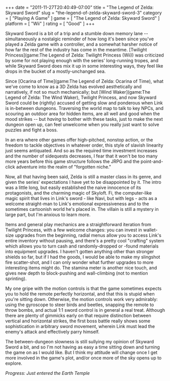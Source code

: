 +++
date = "2011-11-27T20:40:49-07:00"
title = "The Legend of Zelda: Skyward Sword"
slug = "the-legend-of-zelda-skyward-sword-3"
category = [ "Playing A Game" ]
game = [ "The Legend of Zelda: Skyward Sword" ]
platform = [ "Wii" ]
rating = [ "Good" ]
+++

Skyward Sword is a bit of a trip and a stumble down memory lane -- simultaneously a nostalgic reminder of how long it's been since you've played a Zelda game with a controller, and a somewhat harsher notice of how far the rest of the industry has come in the meantime.  [Twilight Princess](game:The Legend of Zelda: Twilight Princess (Wii)) was criticized by some for not playing enough with the series' long-running tropes, and while Skyward Sword does mix it up in some interesting ways, they feel like drops in the bucket of a mostly-unchanged sea.

Since [Ocarina of Time](game:The Legend of Zelda: Ocarina of Time), what we've come to know as a 3D Zelda has evolved aesthetically and narratively, if not so much mechanically; but [Wind Waker](game:The Legend of Zelda: The Wind Waker), Twilight Princess, and now Skyward Sword could be (rightly) accused of getting slow and ponderous when Link is in-between dungeons.  Traversing the world map to talk to key NPCs, and scouring an outdoor area for hidden items, are all well and good when the mood strikes -- but <i>having</i> to bother with these tasks, just to make the next dungeon open up, can feel unwelcome when you really just want to solve puzzles and fight a boss.

In an era where other games offer high-pitched, nonstop action, or the freedom to tackle objectives in whatever order, this style of slavish linearity just seems antiquated.  And so as the required time investment increases and the number of sidequests decreases, I fear that it won't be too many more years before this game structure follows the JRPG and the point-and-click adventure into the realm of "forgotten niche."

Now, all that having been said, Zelda is still a master class in its genre, and given the series' expectations I have yet to be disappointed by it.  The intro was a little long, but easily established the naive innocence of its protagonists, and the charming magic of Skyloft.  Fi, the computer-like magic spirit that lives in Link's sword - like Navi, but with legs - acts as a welcome straight-man to Link's emotional expressiveness and to the sometimes cartoonish world he's placed in.  The villain is still a mystery in large part, but I'm anxious to learn more.

Items and general play mechanics are a straightforward iteration from Twilight Princess, with a few welcome changes: you can invest in wallet-size upgrades from the beginning, radial menus allow you to access Link's entire inventory without pausing, and there's a pretty cool "crafting" system which allows you to turn cash and randomly-dropped or -found materials into equipment upgrades.  I haven't gotten anything other than stronger shields so far, but if I had the goods, I would be able to make my slingshot fire scatter-shot, and I can only wonder what further upgrades to more interesting items might do.  The stamina meter is another nice touch, and gives new depth to block-pushing and wall-climbing (not to mention sprinting).

My one gripe with the motion controls is that the game sometimes expects you to hold the remote perfectly horizontal, and that this is stupid when you're sitting down.  Otherwise, the motion controls work very admirably: using the gyroscope to steer birds and beetles, snapping the remote to throw bombs, and actual 1:1 sword control is in general a real treat.  Although there are plenty of gimmicks early on that require distinction between vertical and horizontal strikes, the first boss battle really shows some sophistication in arbitrary sword movement, wherein Link must lead the enemy's attack and effectively parry himself.

The between-dungeon slowness is still sullying my opinion of Skyward Sword a bit, and so I'm not having as easy a time sitting down and turning the game on as I would like.  But I think my attitude will change once I get more involved in the game's plot, and/or once more of the sky opens up to explore.

<i>Progress: Just entered the Earth Temple</i>